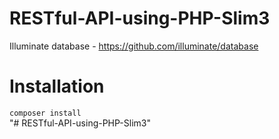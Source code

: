 # RESTful-API-using-PHP-Slim3
Illuminate database - https://github.com/illuminate/database <br>


# Installation

<code>composer install</code> <br>
"# RESTful-API-using-PHP-Slim3" 
